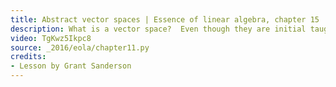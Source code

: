 ```yaml
---
title: Abstract vector spaces | Essence of linear algebra, chapter 15
description: What is a vector space?  Even though they are initial taught in the context of arrows in space, or with vectors being lists of numbers, the idea is much more general and far-reaching.
video: TgKwz5Ikpc8
source: _2016/eola/chapter11.py
credits:
- Lesson by Grant Sanderson
---
```

